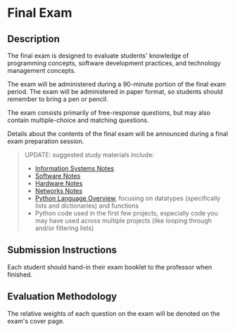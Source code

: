 # Final Exam

## Description

The final exam is designed to evaluate students' knowledge of programming concepts, software development practices, and technology management concepts.

The exam will be administered during a 90-minute portion of the final exam period. The exam will be administered in paper format, so students should remember to bring a pen or pencil.

The exam consists primarily of free-response questions, but may also contain multiple-choice and matching questions.

Details about the contents of the final exam will be announced during a final exam preparation session.

> UPDATE: suggested study materials include:
> + [Information Systems Notes](/notes/information-systems)
> + [Software Notes](/notes/software)
> + [Hardware Notes](/notes/hardware)
> + [Networks Notes](/notes/networks)
> + [Python Language Overview](/notes/programming-languages/python/notes.md), focusing on datatypes (specifically lists and dictionaries) and functions
> + Python code used in the first few projects, especially code you may have used across multiple projects (like looping through and/or filtering lists)

## Submission Instructions

Each student should hand-in their exam booklet to the professor when finished.

## Evaluation Methodology

The relative weights of each question on the exam will be denoted on the exam's cover page.
